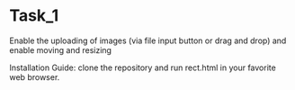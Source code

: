 # Task_1
Enable the uploading of images (via file input button or drag and drop) and enable moving and resizing


Installation Guide:
clone the repository and run rect.html in your favorite web browser.
